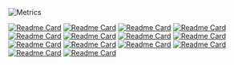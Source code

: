 <!--
**dingjingmaster/dingjingmaster** is a ✨ _special_ ✨ repository because its `README.md` (this file) appears on your GitHub profile.

Here are some ideas to get you started:

- 🔭 I’m currently working on ...
- 🌱 I’m currently learning ...
- 👯 I’m looking to collaborate on ...
- 🤔 I’m looking for help with ...
- 💬 Ask me about ...
- 📫 How to reach me: ...
- 😄 Pronouns: ...
- ⚡ Fun fact: ...
-->
<!--
![DingJing's GitHub stats](https://github-readme-stats.vercel.app/api?username=dingjingmaster&show_icons=true&theme=radical&include_all_commits=true&count_private=true&card_width=54%)
[![Top Langs](https://github-readme-stats.vercel.app/api/top-langs/?username=dingjingmaster&layout=compact&langs_count=8&card_width=43%)](https://github.com/dingjingmaster)
-->
![Metrics](https://metrics.lecoq.io/dingjingmaster?template=classic&base.indepth=true&base.hireable=true&base.skip=true&repositories.batch=1000&repositories.forks=true&isocalendar=1&stargazers=1&lines=1&topics=1&habits=1&followup=1&introduction=1&discussions=1&poopmap=1&stock=1&fortune=1&notable=1&gists=1&projects=1&pagespeed=1&support=1&wakatime=1&code=1&traffic=1&base=header%2C%20activity%2C%20community%2C%20repositories%2C%20metadata&base.indepth=true&base.hireable=true&base.skip=true&isocalendar=false&isocalendar.duration=half-year&stargazers=false&stargazers.charts=true&stargazers.charts.type=chartist&stargazers.worldmap=false&stargazers.worldmap.sample=0&lines=false&lines.sections=base&lines.repositories.limit=100&lines.history.limit=100&topics=false&topics.mode=starred&topics.sort=stars&topics.limit=15&habits=false&habits.from=200&habits.days=14&habits.facts=true&habits.charts=true&habits.charts.type=classic&habits.trim=true&habits.languages.limit=1000&habits.languages.threshold=0%25&followup=false&followup.sections=repositories&followup.indepth=true&followup.archived=true&introduction=false&introduction.title=true&discussions=false&discussions.categories=true&discussions.categories.limit=100&notable=false&notable.from=organization&notable.repositories=true&notable.indepth=true&notable.types=commit&notable.self=true&traffic=false&code=false&code.lines=12&code.load=400&code.days=3&code.visibility=public&gists=false&projects=false&projects.limit=20&projects.descriptions=true&support=false&pagespeed=false&pagespeed.url=.user.website&pagespeed.detailed=true&pagespeed.screenshot=false&pagespeed.pwa=true&wakatime=false&wakatime.url=https%3A%2F%2Fwakatime.com&wakatime.user=current&wakatime.sections=time%2C%20projects%2C%20projects-graphs%2C%20languages%2C%20languages-graphs%2C%20editors%2C%20os&wakatime.days=180&wakatime.limit=100&wakatime.languages.other=false&wakatime.repositories.visibility=all&fortune=false&poopmap=false&poopmap.days=1000&stock=false&stock.duration=max&stock.interval=5m&config.timezone=Asia%2FShanghai&config.twemoji=true&config.octicon=true&config.display=large)

<!-- ![Top Langs](https://github-readme-stats.vercel.app/api/top-langs/?username=dingjingmaster&card_width=360&langs_count=20) -->


<!-- extra repositories -->
[![Readme Card](https://github-readme-stats.vercel.app/api/pin/?username=dingjingmaster&repo=graceful-downloader)](https://github.com/dingjingmaster/graceful-downloader)
[![Readme Card](https://github-readme-stats.vercel.app/api/pin/?username=dingjingmaster&repo=learn-kernel)](https://github.com/dingjingmaster/learn-kernel)
[![Readme Card](https://github-readme-stats.vercel.app/api/pin/?username=dingjingmaster&repo=graceful-grub)](https://github.com/dingjingmaster/graceful-grub)
[![Readme Card](https://github-readme-stats.vercel.app/api/pin/?username=dingjingmaster&repo=graceful-bootloader)](https://github.com/dingjingmaster/graceful-bootloader)
[![Readme Card](https://github-readme-stats.vercel.app/api/pin/?username=dingjingmaster&repo=mini-linux-kernel-x86)](https://github.com/dingjingmaster/mini-linux-kernel-x86)
[![Readme Card](https://github-readme-stats.vercel.app/api/pin/?username=dingjingmaster&repo=linux-config)](https://github.com/dingjingmaster/linux-config)
[![Readme Card](https://github-readme-stats.vercel.app/api/pin/?username=dingjingmaster&repo=iso-integrated)](https://github.com/dingjingmaster/iso-integrated)
[![Readme Card](https://github-readme-stats.vercel.app/api/pin/?username=dingjingmaster&repo=iyuedu_web)](https://github.com/dingjingmaster/iyuedu_web)
[![Readme Card](https://github-readme-stats.vercel.app/api/pin/?username=dingjingmaster&repo=novel_spider)](https://github.com/dingjingmaster/novel_spider)
[![Readme Card](https://github-readme-stats.vercel.app/api/pin/?username=dingjingmaster&repo=service)](https://github.com/dingjingmaster/service)
[![Readme Card](https://github-readme-stats.vercel.app/api/pin/?username=dingjingmaster&repo=demo)](https://github.com/dingjingmaster/demo)
[![Readme Card](https://github-readme-stats.vercel.app/api/pin/?username=dingjingmaster&repo=linux-dependency)](https://github.com/dingjingmaster/linux-dependency)
[![Readme Card](https://github-readme-stats.vercel.app/api/pin/?username=dingjingmaster&repo=graceful-kernel)](https://github.com/dingjingmaster/graceful-kernel)
[![Readme Card](https://github-readme-stats.vercel.app/api/pin/?username=dingjingmaster&repo=graceful-partition)](https://github.com/dingjingmaster/graceful-partition)
